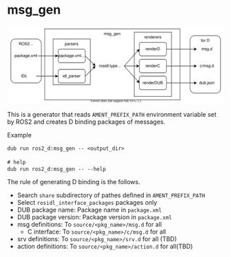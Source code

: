 # msg_gen

![img](doc/design.drawio.svg)

This is a generator that reads `AMENT_PREFIX_PATH` environment variable set by ROS2 and creates D binding packages of messages.

Example

```shell
dub run ros2_d:msg_gen -- <output_dir>

# help
dub run ros2_d:msg_gen -- --help
```

The rule of generating D binding is the follows.

- Search `share` subdirectory of pathes defined in `AMENT_PREFIX_PATH`
- Select `rosidl_interface_packages` packages only
- DUB package name: Package name in `package.xml`
- DUB package version: Package version in `package.xml`
- msg definitions: To `source/<pkg_name>/msg.d` for all
    - C interface: To `source/<pkg_name>/c/msg.d` for all
- srv definitions: To `source/<pkg_name>/srv.d` for all (TBD)
- action definitions: To `source/<pkg_name>/action.d` for all(TBD)
